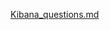 [Kibana_questions.md](https://github.com/thom1678/Project-1-Repository/files/7908984/Kibana_questions.md)
